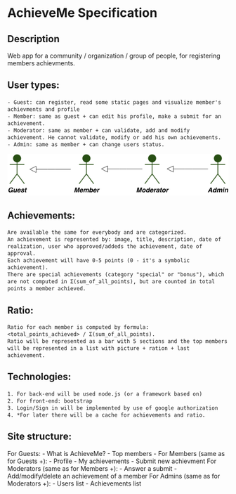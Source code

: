 AchieveMe Specification
===============

Description
-------------
Web app for a community / organization / group of people, for registering members achievments.

User types:
---------------------------
	- Guest: can register, read some static pages and visualize member's achievments and profile
	- Member: same as guest + can edit his profile, make a submit for an achievement.
	- Moderator: same as member + can validate, add and modify achievement. He cannot validate, modify or add his own achievements.
	- Admin: same as member + can change users status.
![User type](specification/UserTypes.png "User type inheritance")

Achievements:
---------------------------
	Are available the same for everybody and are categorized.
	An achievement is represented by: image, title, description, date of realization, user who approved/addeds the achievement, date of approval.
	Each achievement will have 0-5 points (0 - it's a symbolic achievement).
	There are special achievements (category "special" or "bonus"), which are not computed in Σ(sum_of_all_points), but are counted in total points a member achieved.

Ratio:
---------------------------
	Ratio for each member is computed by formula:
	<total_points_achieved> / Σ(sum_of_all_points).
	Ratio will be represented as a bar with 5 sections and the top members will be represented in a list with picture + ration + last achievement.

Technologies:
----------------------------------
	1. For back-end will be used node.js (or a framework based on)
	2. For front-end: bootstrap
	3. Login/Sign in will be implemented by use of google authorization
	4. *For later there will be a cache for achievements and ratio.

Site structure:
----------------
For Guests:
	- What is AchieveMe?
	- Top members
	- <static pages>
For Members (same as for Guests +):
	- Profile
	- My achievements
	- Submit new achievment
For Moderators (same as for Members +):
	- Answer a submit
	- Add/modify/delete an achievement of a member
For Admins (same as for Moderators +):
	- Users list
	- Achievements list